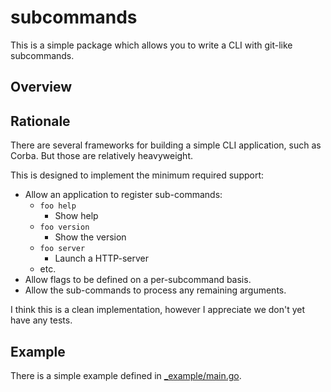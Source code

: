 # subcommands

This is a simple package which allows you to write a CLI with git-like subcommands.

## Overview


## Rationale

There are several frameworks for building a simple CLI application, such as
Corba.  But those are relatively heavyweight.

This is designed to implement the minimum required support:

* Allow an application to register sub-commands:
  * `foo help`
    * Show help
  * `foo version`
    * Show the version
  * `foo server`
    * Launch a HTTP-server
  * etc.
* Allow flags to be defined on a per-subcommand basis.
* Allow the sub-commands to process any remaining arguments.

I think this is a clean implementation, however I appreciate we don't
yet have any tests.

## Example

There is a simple example defined in [_example/main.go](_example/main.go).
